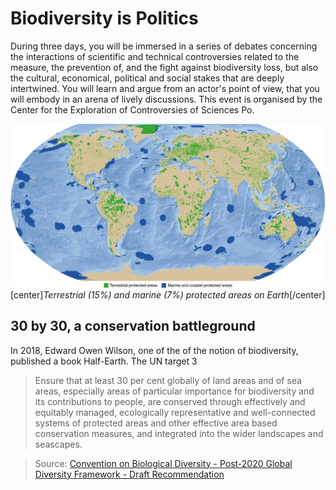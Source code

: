 # Biodiversity is Politics

During three days, you will be immersed in a series of debates concerning the interactions of scientific and technical controversies related to the measure, the prevention of, and the fight against biodiversity loss, but also the cultural, economical, political and social stakes that are deeply intertwined. You will learn and argue from an actor's point of view, that you will embody in an arena of lively discussions. This event is organised by the Center for the Exploration of Controversies of Sciences Po.

![](/media/PA.png)
[center]_Terrestrial (15%) and marine (7%) protected areas on Earth_[/center]

## 30 by 30, a conservation battleground

In 2018, Edward Owen Wilson, one of the of the notion of biodiversity, published a book Half-Earth. The UN 
target 3



> Ensure that at least 30 per cent globally of land areas and of sea areas, especially areas of particular importance for biodiversity and its contributions to people, are conserved through effectively and equitably managed, ecologically representative and well-connected systems of protected areas and other effective area based conservation measures, and integrated into the wider landscapes and seascapes.

> Source: [Convention on Biological Diversity - Post-2020 Global Diversity Framework - Draft Recommendation](https://www.cbd.int/doc/c/36ac/ae16/ff8fc251490eaa3184c70c06/wg2020-04-crp-06-add1-en.pdf)
